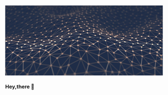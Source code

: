 ![](nn.jpeg)


### Hey,there 👋

<!--
**yogkul2000/yogkul2000** is a ✨ _special_ ✨ repository because its `README.md` (this file) appears on your GitHub profile.

Here are some ideas to get you started:

- 
- 🌱 I’m currently learning ...
- 👯 I’m looking to collaborate on ...
- 🤔 I’m looking for help with ...
- 💬 Ask me about Machine Learning
- 📫 How to reach me: linkedin.com/in/yogesh-kulkarni-b1572b169
- 😄 Pronouns: ...
- ⚡ Fun fact: ...
--
### I’m currently working on Deep Learning specialising on Computer Vision problems.
### Ask me about Machine Learning, Deep Learning or Tennis 😉
### How to reach me: linkedin.com/in/yogesh-kulkarni-b1572b169
